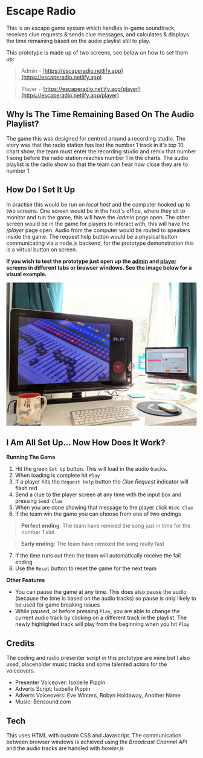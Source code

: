 # Escape Radio
This is an escape game system which handles in-game soundtrack, receives clue requests & sends clue messages, and calculates & displays the time remaining based on the audio playlist still to play.

This prototype is made up of two screens, see below on how to set them up: 
> Admin - [https://escaperadio.netlify.app](https://escaperadio.netlify.app)

> Player - [https://escaperadio.netlify.app/player](https://escaperadio.netlify.app/player)

## Why Is The Time Remaining Based On The Audio Playlist?
The game this was designed for centred around a recording studio. The story was that the radio station has lost the number 1 track in it's top 10 chart show, the team must enter the recording studio and remix that number 1 song before the radio station reaches number 1 in the charts. The audio playlist is the radio show so that the team can hear how close they are to number 1.

## How Do I Set It Up
In practise this would be run on *local host* and the computer hooked up to two screens. One screen would be in the host's office, where they sit to monitor and run the game, this will have the */admin* page open. The other screen would be in the game for players to interact with, this will have the */player* page open. Audio from the computer would be routed to speakers inside the game. The request help button would be a physical button communicating via a node.js backend, for the prototype demonstration this is a virtual button on screen. 

**If you wish to test the prototype just open up the [admin](https://escaperadio.netlify.app) and [player](https://escaperadio.netlify.app/player) screens in different tabs or browser windows. See the image below for a visual example.**

![Image](./images/setUpExample.jpg)

## I Am All Set Up... Now How Does It Work?

**Running The Game**
1. Hit the green `Set Up` button. This will load in the audio tracks.
2. When loading is complete hit `Play`
3. If a player hits the `Request Help` button the *Clue Request* indicator will flash red
4. Send a clue to the player screen at any time with the input box and pressing `Send Clue`
5. When you are done showing that message to the player click `Hide Clue`
6. If the team win the game you can choose from one of two endings
> **Perfect ending**: The team have remixed the song just in time for the number 1 slot

> **Early ending**: The team have remixed the song really fast
7. If the time runs out then the team will automatically receive the fail ending
8. Use the `Reset` button to reset the game for the next team

**Other Features**
- You can pause the game at any time. This does also pause the audio (because the time is based on the audio tracks) so pause is only likely to be used for game breaking issues
- While paused, or before pressing `Play`, you are able to change the current audio track by clicking on a different track in the playlist. The newly highlighted track will play from the beginning when you hit `Play`

## Credits
The coding and radio presenter script in this prototype are mine but I also used, placeholder music tracks and some talented actors for the voiceovers.
- Presenter Voiceover: Isobelle Pippin
- Adverts Script: Isobelle Pippin 
- Adverts Voiceovers: Eve Winters, Robyn Holdaway, Another Name
- Music: Bensound.com

## Tech
This uses HTML with custom CSS and Javascript. The communication between browser windows is achieved using the  *Broadcast Channel API* and the audio tracks are handled with *howler.js*
